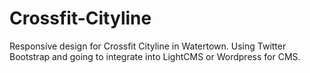 Crossfit-Cityline
=================

Responsive design for Crossfit Cityline in Watertown. Using Twitter Bootstrap and going to integrate into LightCMS or Wordpress for CMS.
